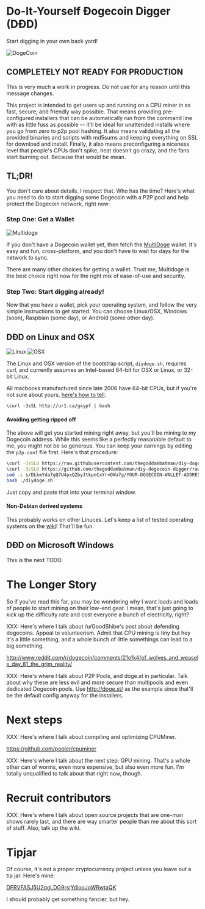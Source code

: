 # Do-It-Yourself Ðogecoin Digger (DÐD)
 
Start digging in your own back yard!

![DogeCoin](http://static.tumblr.com/ppdj5y9/Ae9mxmxtp/300coin.png)

## COMPLETELY NOT READY FOR PRODUCTION

This is very much a work in progress. Do not use for any reason until this message changes.

This project is intended to get users up and running on a CPU miner in
as fast, secure, and friendly way possible. That means providing
pre-configured installers that can be automatically run from the command
line with as little fuss as possible -- it'll be ideal for unattended
installs where you go from zero to p2p pool hashing. It also means
validating all the provided binaries and scripts with md5sums and
keeping everything on SSL for download and install. Finally, it also
means preconfiguring a niceness level that people's CPUs don't spike,
heat doesn't go crazy, and the fans start burning out. Because that
would be mean.

## TL;DR!

You don't care about details. I respect that. Who has the time? Here's
what you need to do to start digging some Dogecoin with a P2P pool and
help protect the Dogecoin network, right now:

### Step One: Get a Wallet

![Multidoge](http://i.imgur.com/SdFtBtgs.png)

If you don't have a Dogecoin wallet yet, then fetch the
[MultiDoge](http://multidoge.org/) wallet. It's easy and fun,
cross-platform, and you don't have to wait for days for the network to
sync.

There are many other choices for getting a wallet. Trust me, Multidoge
is the best choice right now for the right mix of ease-of-use and
security.

### Step Two: Start digging already!

Now that you have a wallet, pick your operating system, and follow the
very simple instructions to get started. You can choose Linux/OSX,
Windows (soon), Raspbian (some day), or Android (some other day).

## DÐD on Linux and OSX

![Linux](http://i.imgur.com/iEMgx2U.png) ![OSX](http://i.imgur.com/Mitgpaf.png)

The Linux and OSX version of the bootstrap script, `diydoge.sh`,
requires curl, and currently assumes an Intel-based 64-bit for OSX or
Linux, or 32-bit Linux.

All macbooks manufactured since late 2006 have 64-bit CPUs, but if
you're not sure about yours, [here's how to tell](http://support.apple.com/kb/HT3696).

````
\curl -3sSL http://ur1.ca/gxypf | bash
````

#### Avoiding getting ripped off

The above will get you started mining right away, but you'll be mining
to my Dogecoin address. While this seems like a perfectly reasonable
default to me, you might not be so generous. You can keep your earnings
by editing the `p2p.conf` file first. Here's that procedure:

````bash
\curl -3sSLO https://raw.githubusercontent.com/thegoddambatman/diy-dogecoin-digger/master/bin/diydoge.sh
\curl -3sSLO https://github.com/thegoddambatman/diy-dogecoin-digger/raw/master/conf/p2p.conf
sed -i s/DLkmYda7gQ7U4pxQZbyJtkpnCxYrvDWa7g/YOUR-DOGECOIN-WALLET-ADDRESS/ p2p.conf
bash ./diydoge.sh
````

Just copy and paste that into your terminal window.

#### Non-Debian derived systems

This probably works on other Linuces. Let's keep a list of tested
operating systems on the
[wiki](https://github.com/thegoddambatman/diy-doge-digger/wiki)! That'll
be fun.

## DÐD on Microsoft Windows

This is the next TODO.

# The Longer Story

So if you've read this far, you may be wondering why I want loads and
loads of people to start mining on their low-end gear. I mean, that's
just going to kick up the difficulty rate and cost everyone a bunch of
electricity, right?

XXX: Here's where I talk about /u/GoodShibe's post about defending
dogecoins. Appeal to volunteerism. Admit that CPU mining is tiny but hey
it's a little something, and a whole bunch of little somethings can lead
to a big something.

http://www.reddit.com/r/dogecoin/comments/21o1k4/of_wolves_and_weasels_day_81_the_grim_reality/

XXX: Here's where I talk about P2P Pools, and doge.st in particular.
Talk about why these are less evil and more secure than multipools and
even dedicated Dogecoin pools. Use http://doge.st/ as the example since
that'll be the default config anyway for the installers.

# Next steps

XXX: Here's where I talk about compiling and optimizing CPUMiner.

https://github.com/pooler/cpuminer

XXX: Here's where I talk about the next step: GPU mining. That's a whole
other can of worms, even more expensive, but also even more fun. I'm
totally unqualified to talk about that right now, though.

# Recruit contributors

XXX: Here's where I talk about open source projects that are one-man
shows rarely last, and there are way smarter people than me about this
sort of stuff. Also, talk up the wiki.

# Tipjar

Of course, it's not a proper cryptocurrency project unless you leave out a tip jar. Here's mine:

[DFRVFASJ5U2qgLDG9rsjYdiooJoWRwtaQK](http://dogechain.info/address/DFRVFASJ5U2qgLDG9rsjYdiooJoWRwtaQK)

I should probably get something fancier, but hey.

